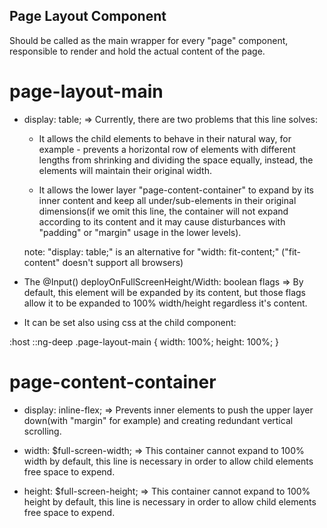 ## Page Layout Component 
Should be called as the main wrapper for every "page" component, responsible to render and hold the actual content of the page.

# page-layout-main
- display: table; => Currently, there are two problems that this line solves:
    
    * It allows the child elements to behave in their natural way, for example - prevents a horizontal row of elements with different lengths from shrinking and dividing the space equally, instead, the elements will maintain their original width.

    * It allows the lower layer "page-content-container" to expand by its inner content and keep all under/sub-elements in their original dimensions(if we omit this line, the container will not expand according to its content and it may cause disturbances with "padding" or "margin" usage in the lower levels).

    note: "display: table;" is an alternative for "width: fit-content;" ("fit-content" doesn't support all browsers)

- The @Input() deployOnFullScreenHeight/Width: boolean flags => By default, this element will be expanded by its content, but those flags allow it to be expanded to 100% width/height regardless it's content.

* It can be set also using css at the child component:

:host ::ng-deep .page-layout-main {
   width: 100%;
   height: 100%;
}

# page-content-container
- display: inline-flex; => Prevents inner elements to push the upper layer down(with "margin" for example) and creating redundant vertical scrolling.

- width: $full-screen-width; => This container cannot expand to 100% width by default, this line is necessary in order to allow child elements free space to expend.

- height: $full-screen-height; => This container cannot expand to 100% height by default, this line is necessary in order to allow child elements free space to expend.




